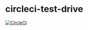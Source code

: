 # circleci-test-drive

[![CircleCI](https://circleci.com/gh/anishkny/circleci-test-drive.svg?style=svg)](https://circleci.com/gh/anishkny/circleci-test-drive)
